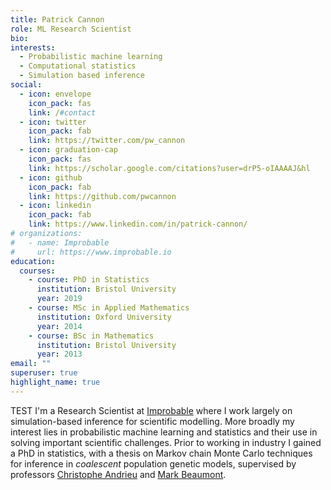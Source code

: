 ```yaml
---
title: Patrick Cannon
role: ML Research Scientist
bio: 
interests:
  - Probabilistic machine learning
  - Computational statistics
  - Simulation based inference
social:
  - icon: envelope
    icon_pack: fas
    link: /#contact
  - icon: twitter
    icon_pack: fab
    link: https://twitter.com/pw_cannon
  - icon: graduation-cap
    icon_pack: fas
    link: https://scholar.google.com/citations?user=drP5-oIAAAAJ&hl
  - icon: github
    icon_pack: fab
    link: https://github.com/pwcannon
  - icon: linkedin
    icon_pack: fab
    link: https://www.linkedin.com/in/patrick-cannon/
# organizations:
#   - name: Improbable
#     url: https://www.improbable.io
education:
  courses:
    - course: PhD in Statistics
      institution: Bristol University
      year: 2019
    - course: MSc in Applied Mathematics
      institution: Oxford University
      year: 2014
    - course: BSc in Mathematics
      institution: Bristol University
      year: 2013
email: ""
superuser: true
highlight_name: true
---
```

TEST I'm a Research Scientist at [Improbable](http://www.improbable.io) where I work largely on simulation-based inference for scientific modelling. More broadly my interest lies in probabilistic machine learning and statistics and their use in solving important scientific challenges. Prior to working in industry I gained a PhD in statistics, with a thesis on Markov chain Monte Carlo techniques for inference in _coalescent_ population genetic models, supervised by professors [Christophe Andrieu](https://scholar.google.com/citations?user=kcsbLrAAAAAJ) and [Mark Beaumont](https://scholar.google.com/citations?user=2K3F0MMAAAAJ&hl=en).

<!-- {{< icon name="download" pack="fas" >}} Download my {{< staticref "uploads/demo_resume.pdf" "newtab" >}}CV{{< /staticref >}}. -->